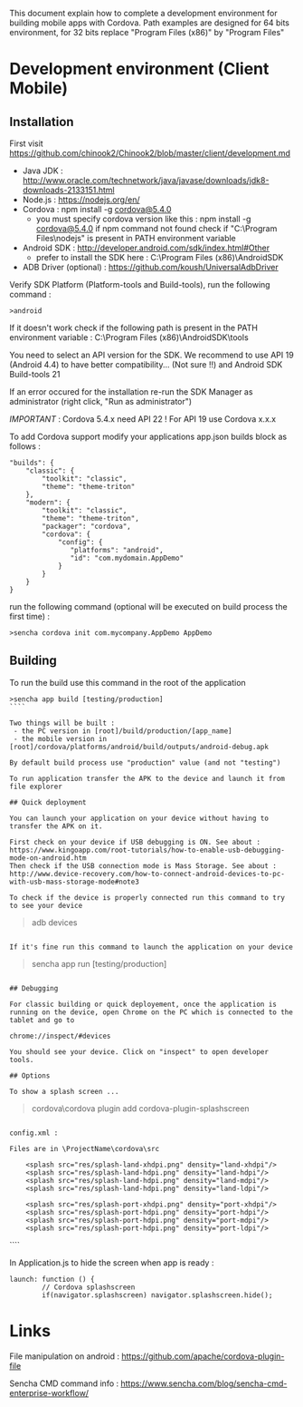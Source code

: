 This document explain how to complete a development environment for building mobile apps with Cordova.
Path examples are designed for 64 bits environment, for 32 bits replace "Program Files (x86)" by "Program Files"

# Development environment (Client Mobile)

## Installation

First visit https://github.com/chinook2/Chinook2/blob/master/client/development.md

 - Java JDK : http://www.oracle.com/technetwork/java/javase/downloads/jdk8-downloads-2133151.html
 - Node.js : https://nodejs.org/en/
 - Cordova : npm install -g cordova@5.4.0
   - you must specify cordova version like this : npm install -g cordova@5.4.0
   if npm command not found check if "C:\Program Files\nodejs" is present in PATH environment variable
 - Android SDK : http://developer.android.com/sdk/index.html#Other
   - prefer to install the SDK here : C:\Program Files (x86)\AndroidSDK
 - ADB Driver (optional) : https://github.com/koush/UniversalAdbDriver

Verify SDK Platform (Platform-tools and Build-tools), run the following command :
````
>android
````

If it doesn't work check if the following path is present in the PATH environment variable : C:\Program Files (x86)\AndroidSDK\tools

You need to select an API version for the SDK.
We recommend to use API 19 (Android 4.4) to have better compatibility... (Not sure !!) and Android SDK Build-tools 21

If an error occured for the installation re-run the SDK Manager as administrator (right click, "Run as administrator")

*IMPORTANT* : Cordova 5.4.x need API 22 !
For API 19 use Cordova x.x.x


To add Cordova support modify your applications app.json builds block as follows :

````
"builds": {
    "classic": {
        "toolkit": "classic",
        "theme": "theme-triton"
    },
    "modern": {
        "toolkit": "classic",
        "theme": "theme-triton",
        "packager": "cordova",
        "cordova": {
            "config": {
               "platforms": "android",
               "id": "com.mydomain.AppDemo"
            }
        }
    }
}
````

 run the following command (optional will be executed on build process the first time) :
 
 ````
 >sencha cordova init com.mycompany.AppDemo AppDemo 
 ````

 
## Building

To run the build use this command in the root of the application

`````
>sencha app build [testing/production]
````

Two things will be built :
 - the PC version in [root]/build/production/[app_name]
 - the mobile version in [root]/cordova/platforms/android/build/outputs/android-debug.apk
 
By default build process use "production" value (and not "testing")

To run application transfer the APK to the device and launch it from file explorer

## Quick deployment

You can launch your application on your device without having to transfer the APK on it.

First check on your device if USB debugging is ON. See about : https://www.kingoapp.com/root-tutorials/how-to-enable-usb-debugging-mode-on-android.htm
Then check if the USB connection mode is Mass Storage. See about : http://www.device-recovery.com/how-to-connect-android-devices-to-pc-with-usb-mass-storage-mode#note3

To check if the device is properly connected run this command to try to see your device

`````
>adb devices
````

If it's fine run this command to launch the application on your device

`````
>sencha app run [testing/production]
````

## Debugging

For classic building or quick deployement, once the application is running on the device, open Chrome on the PC which is connected to the tablet and go to

chrome://inspect/#devices

You should see your device. Click on "inspect" to open developer tools.

## Options

To show a splash screen ...

````
>cordova\cordova plugin add cordova-plugin-splashscreen
````

config.xml : 

Files are in \ProjectName\cordova\src

````
<platform name="android">
		<icon src="res/icon-hdpi.png" density="ldpi"/>
		<icon src="res/icon-hdpi.png" density="mdpi"/>
		<icon src="res/icon-hdpi.png" density="hdpi"/>
		<icon src="res/icon-hdpi.png" density="xhdpi"/>
		
		<splash src="res/splash-land-xhdpi.png" density="land-xhdpi"/>
		<splash src="res/splash-land-hdpi.png" density="land-hdpi"/>
		<splash src="res/splash-land-hdpi.png" density="land-mdpi"/>
		<splash src="res/splash-land-hdpi.png" density="land-ldpi"/>
		
		<splash src="res/splash-port-xhdpi.png" density="port-xhdpi"/>		
		<splash src="res/splash-port-hdpi.png" density="port-hdpi"/>
		<splash src="res/splash-port-hdpi.png" density="port-mdpi"/>
		<splash src="res/splash-port-hdpi.png" density="port-ldpi"/>
</platform>
<preference name="SplashScreen" value="screen" />
<preference name="SplashScreenDelay" value="10000" />
````

In Application.js to hide the screen when app is ready : 

````
launch: function () {
		// Cordova splashscreen
		if(navigator.splashscreen) navigator.splashscreen.hide();
````

# Links

File manipulation on android : https://github.com/apache/cordova-plugin-file

Sencha CMD command info : https://www.sencha.com/blog/sencha-cmd-enterprise-workflow/
